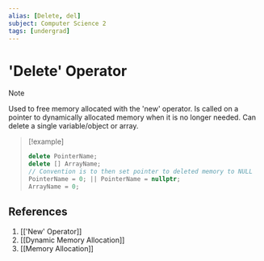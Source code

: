 ```yaml
---
alias: [Delete, del]
subject: Computer Science 2
tags: [undergrad]
---
```

# 'Delete' Operator

> [!note]
> Used to free memory allocated with the 'new' operator. Is called on a pointer to dynamically allocated memory when it is no longer needed. Can delete a single variable/object or array.

> [!example]
> ```cpp
> delete PointerName;
> delete [] ArrayName;
> // Convention is to then set pointer to deleted memory to NULL
> PointerName = 0; || PointerName = nullptr;
> ArrayName = 0;
> ```

## References
1. [['New' Operator]]
2. [[Dynamic Memory Allocation]]
3. [[Memory Allocation]]